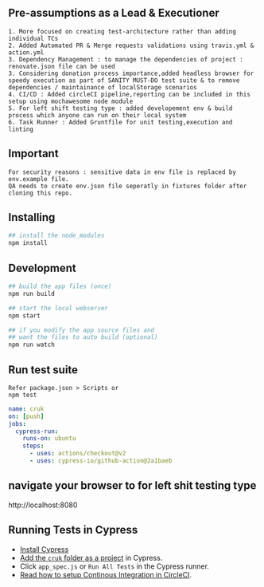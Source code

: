 ## Pre-assumptions as a Lead & Executioner
```
1. More focused on creating test-architecture rather than adding individual TCs 
2. Added Automated PR & Merge requests validations using travis.yml & action.yml
3. Dependency Management : to manage the dependencies of project : renovate.json file can be used 
3. Considering donation process importance,added headless browser for speedy execution as part of SANITY MUST-DO test suite & to remove dependencies / maintainance of localStorage scenarios
4. CI/CD : Added circleCI pipeline,reporting can be included in this setup using mochawesome node module
5. For left shift testing type : added developement env & build process which anyone can run on their local system
6. Task Runner : Added Gruntfile for unit testing,execution and linting

```

 ## Important

 ```
 For security reasons : sensitive data in env file is replaced by env.example file.
 QA needs to create env.json file seperatly in fixtures folder after cloning this repo.
 ```

## Installing

```bash
## install the node_modules
npm install
```

## Development

```bash
## build the app files (once)
npm run build

## start the local webserver
npm start

## if you modify the app source files and
## want the files to auto build (optional)
npm run watch
```
## Run test suite

```
Refer package.json > Scripts or
npm test
```

```yml
name: cruk
on: [push]
jobs:
  cypress-run:
    runs-on: ubuntu
    steps:
      - uses: actions/checkout@v2
      - uses: cypress-io/github-action@2a1baeb
```

## navigate your browser to for left shit testing type
http://localhost:8080

## Running Tests in Cypress

- [Install Cypress](https://on.cypress.io/guides/installing-and-running#section-installing)
- [Add the `cruk` folder as a project](https://on.cypress.io/guides/installing-and-running#section-adding-projects) in Cypress.
- Click `app_spec.js` or `Run All Tests` in the Cypress runner.
- [Read how to setup Continous Integration in CircleCI](https://on.cypress.io/guides/continuous-integration).

[renovate-badge]: https://img.shields.io/badge/renovate-app-blue.svg
[renovate-app]: https://renovateapp.com/
